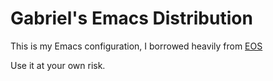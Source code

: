 # Gabriel's Emacs Distribution

This is my Emacs configuration, I borrowed heavily from [EOS](https://github.com/dakrone/eos/)

Use it at your own risk.
